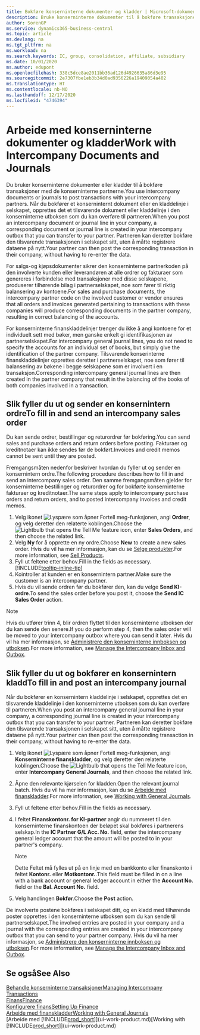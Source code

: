 ```yaml
---
title: Bokføre konserninterne dokumenter og kladder | Microsoft-dokumentasjon
description: Bruke konserninterne dokumenter til å bokføre transaksjoner med de konserninterne partnerne.
author: SorenGP
ms.service: dynamics365-business-central
ms.topic: article
ms.devlang: na
ms.tgt_pltfrm: na
ms.workload: na
ms.search.keywords: IC, group, consolidation, affiliate, subsidiary
ms.date: 10/01/2020
ms.author: edupont
ms.openlocfilehash: 338c5dce8ae2011bb36ad126d4926635a86d3e95
ms.sourcegitcommit: 2e7307fbe1eb3b34d0ad9356226a19409054a402
ms.translationtype: HT
ms.contentlocale: nb-NO
ms.lasthandoff: 12/17/2020
ms.locfileid: "4746394"
---
```

# <a name="work-with-intercompany-documents-and-journals"></a><span data-ttu-id="2334c-103">Arbeide med konserninterne dokumenter og kladder</span><span class="sxs-lookup"><span data-stu-id="2334c-103">Work with Intercompany Documents and Journals</span></span>
<span data-ttu-id="2334c-104">Du bruker konserninterne dokumenter eller kladder til å bokføre transaksjoner med de konserninterne partnerne.</span><span class="sxs-lookup"><span data-stu-id="2334c-104">You use intercompany documents or journals to post transactions with your intercompany partners.</span></span> <span data-ttu-id="2334c-105">Når du bokfører et konserninternt dokument eller en kladdelinje i selskapet, opprettes det et tilsvarende dokument eller kladdelinje i den konserninterne utboksen som du kan overføre til partneren.</span><span class="sxs-lookup"><span data-stu-id="2334c-105">When you post an intercompany document or journal line in your company, a corresponding document or journal line is created in your intercompany outbox that you can transfer to your partner.</span></span> <span data-ttu-id="2334c-106">Partneren kan deretter bokføre den tilsvarende transaksjonen i selskapet sitt, uten å måtte registrere dataene på nytt.</span><span class="sxs-lookup"><span data-stu-id="2334c-106">Your partner can then post the corresponding transaction in their company, without having to re-enter the data.</span></span>

<span data-ttu-id="2334c-107">For salgs-og kjøpsdokumenter sikrer den konserninterne partnerkoden på den involverte kunden eller leverandøren at alle ordrer og fakturaer som genereres i forbindelse med transaksjoner med disse selskapene, produserer tilhørende bilag i partnerselskapet, noe som fører til riktig balansering av kontoene.</span><span class="sxs-lookup"><span data-stu-id="2334c-107">For sales and purchase documents, the intercompany partner code on the involved customer or vendor ensures that all orders and invoices generated pertaining to transactions with these companies will produce corresponding documents in the partner company, resulting in correct balancing of the accounts.</span></span>

<span data-ttu-id="2334c-108">For konserninterne finanskladdelinjer trenger du ikke å angi kontoene for et individuelt sett med bøker, men ganske enkelt gi identifikasjonen av partnerselskapet.</span><span class="sxs-lookup"><span data-stu-id="2334c-108">For intercompany general journal lines, you do not need to specify the accounts for an individual set of books, but simply give the identification of the partner company.</span></span> <span data-ttu-id="2334c-109">Tilsvarende konserinterne finanskladdelinjer opprettes deretter i partnerselskapet, noe som fører til balansering av bøkene i begge selskapene som er involvert i en transaksjon.</span><span class="sxs-lookup"><span data-stu-id="2334c-109">Corresponding intercompany general journal lines are then created in the partner company that result in the balancing of the books of both companies involved in a transaction.</span></span>

## <a name="to-fill-in-and-send-an-intercompany-sales-order"></a><span data-ttu-id="2334c-110">Slik fyller du ut og sender en konsernintern ordre</span><span class="sxs-lookup"><span data-stu-id="2334c-110">To fill in and send an intercompany sales order</span></span>
<span data-ttu-id="2334c-111">Du kan sende ordrer, bestillinger og returordrer før bokføring.</span><span class="sxs-lookup"><span data-stu-id="2334c-111">You can send sales and purchase orders and return orders before posting.</span></span> <span data-ttu-id="2334c-112">Fakturaer og kreditnotaer kan ikke sendes før de bokført.</span><span class="sxs-lookup"><span data-stu-id="2334c-112">Invoices and credit memos cannot be sent until they are posted.</span></span>

<span data-ttu-id="2334c-113">Fremgangsmåten nedenfor beskriver hvordan du fyller ut og sender en konsernintern ordre.</span><span class="sxs-lookup"><span data-stu-id="2334c-113">The following procedure describes how to fill in and send an intercompany sales order.</span></span> <span data-ttu-id="2334c-114">Den samme fremgangsmåten gjelder for konserninterne bestillinger og returordrer og for bokførte konserninterne fakturaer og kreditnotaer.</span><span class="sxs-lookup"><span data-stu-id="2334c-114">The same steps apply to intercompany purchase orders and return orders, and to posted intercompany invoices and credit memos.</span></span>  

1. <span data-ttu-id="2334c-115">Velg ikonet ![Lyspære som åpner Fortell meg-funksjonen](media/ui-search/search_small.png "Fortell hva du vil gjøre"), angi **Ordrer**, og velg deretter den relaterte koblingen.</span><span class="sxs-lookup"><span data-stu-id="2334c-115">Choose the ![Lightbulb that opens the Tell Me feature](media/ui-search/search_small.png "Tell me what you want to do") icon, enter **Sales Orders**, and then choose the related link.</span></span>  
2. <span data-ttu-id="2334c-116">Velg **Ny** for å opprette en ny ordre.</span><span class="sxs-lookup"><span data-stu-id="2334c-116">Choose **New** to create a new sales order.</span></span> <span data-ttu-id="2334c-117">Hvis du vil ha mer informasjon, kan du se [Selge produkter](sales-how-sell-products.md).</span><span class="sxs-lookup"><span data-stu-id="2334c-117">For more information, see [Sell Products](sales-how-sell-products.md).</span></span>  
3. <span data-ttu-id="2334c-118">Fyll ut feltene etter behov.</span><span class="sxs-lookup"><span data-stu-id="2334c-118">Fill in the fields as necessary.</span></span> [!INCLUDE[tooltip-inline-tip](includes/tooltip-inline-tip_md.md)]
4. <span data-ttu-id="2334c-119">Kointroller at kunden er en konsernintern partner.</span><span class="sxs-lookup"><span data-stu-id="2334c-119">Make sure the customer is an intercompany partner.</span></span>
5. <span data-ttu-id="2334c-120">Hvis du vil sende ordren før du bokfører den, kan du velge **Send KI-ordre**.</span><span class="sxs-lookup"><span data-stu-id="2334c-120">To send the sales order before you post it, choose the **Send IC Sales Order** action.</span></span>

> [!NOTE]
> <span data-ttu-id="2334c-121">Hvis du utfører trinn 4, blir ordren flyttet til den konserninterne utboksen der du kan sende den senere.</span><span class="sxs-lookup"><span data-stu-id="2334c-121">If you do perform step 4, then the sales order will be moved to your intercompany outbox where you can send it later.</span></span> <span data-ttu-id="2334c-122">Hvis du vil ha mer informasjon, se [Administrere den konserninterne innboksen og utboksen](intercompany-how-manage-intercompany-inbox.md).</span><span class="sxs-lookup"><span data-stu-id="2334c-122">For more information, see [Manage the Intercompany Inbox and Outbox](intercompany-how-manage-intercompany-inbox.md).</span></span>

## <a name="to-fill-in-and-post-an-intercompany-journal"></a><span data-ttu-id="2334c-123">Slik fyller du ut og bokfører en konsernintern kladd</span><span class="sxs-lookup"><span data-stu-id="2334c-123">To fill in and post an intercompany journal</span></span>
<span data-ttu-id="2334c-124">Når du bokfører en konsernintern kladdelinje i selskapet, opprettes det en tilsvarende kladdelinje i den konserninterne utboksen som du kan overføre til partneren.</span><span class="sxs-lookup"><span data-stu-id="2334c-124">When you post an intercompany general journal line in your company, a corresponding journal line is created in your intercompany outbox that you can transfer to your partner.</span></span> <span data-ttu-id="2334c-125">Partneren kan deretter bokføre den tilsvarende transaksjonen i selskapet sitt, uten å måtte registrere dataene på nytt.</span><span class="sxs-lookup"><span data-stu-id="2334c-125">Your partner can then post the corresponding transaction in their company, without having to re-enter the data.</span></span>

1. <span data-ttu-id="2334c-126">Velg ikonet ![Lyspære som åpner Fortell meg-funksjonen](media/ui-search/search_small.png "Fortell hva du vil gjøre"), angi **Konserninterne finanskladder**, og velg deretter den relaterte koblingen.</span><span class="sxs-lookup"><span data-stu-id="2334c-126">Choose the ![Lightbulb that opens the Tell Me feature](media/ui-search/search_small.png "Tell me what you want to do") icon, enter **Intercompany General Journals**, and then choose the related link.</span></span>  
2. <span data-ttu-id="2334c-127">Åpne den relevante kjørselen for kladden.</span><span class="sxs-lookup"><span data-stu-id="2334c-127">Open the relevant journal batch.</span></span> <span data-ttu-id="2334c-128">Hvis du vil ha mer informasjon, kan du se [Arbeide med finanskladder](ui-work-general-journals.md).</span><span class="sxs-lookup"><span data-stu-id="2334c-128">For more information, see [Working with General Journals](ui-work-general-journals.md).</span></span>
3. <span data-ttu-id="2334c-129">Fyll ut feltene etter behov.</span><span class="sxs-lookup"><span data-stu-id="2334c-129">Fill in the fields as necessary.</span></span>
4. <span data-ttu-id="2334c-130">I feltet **Finanskontonr. for KI-partner** angir du nummeret til den konserninterne finanskontoen der beløpet skal bokføres i partnerens selskap.</span><span class="sxs-lookup"><span data-stu-id="2334c-130">In the **IC Partner G/L Acc. No.** field, enter the intercompany general ledger account that the amount will be posted to in your partner's company.</span></span>

    > [!NOTE]
    > <span data-ttu-id="2334c-131">Dette Feltet må fylles ut på en linje med en bankkonto eller finanskonto i feltet **Kontonr.** eller **Motkontonr.**.</span><span class="sxs-lookup"><span data-stu-id="2334c-131">This field must be filled in on a line with a bank account or general ledger account in either the **Account No.** field or the **Bal. Account No.** field.</span></span>  
5. <span data-ttu-id="2334c-132">Velg handlingen **Bokfør**.</span><span class="sxs-lookup"><span data-stu-id="2334c-132">Choose the **Post** action.</span></span>

<span data-ttu-id="2334c-133">De involverte postene bokføres i selskapet ditt, og en kladd med tilhørende poster opprettes i den konserninterne utboksen som du kan sende til partnerselskapet.</span><span class="sxs-lookup"><span data-stu-id="2334c-133">The involved entries are posted in your company and a journal with the corresponding entries are created in your intercompany outbox that you can send to your partner company.</span></span> <span data-ttu-id="2334c-134">Hvis du vil ha mer informasjon, se [Administrere den konserninterne innboksen og utboksen](intercompany-how-manage-intercompany-inbox.md).</span><span class="sxs-lookup"><span data-stu-id="2334c-134">For more information, see [Manage the Intercompany Inbox and Outbox](intercompany-how-manage-intercompany-inbox.md).</span></span>

## <a name="see-also"></a><span data-ttu-id="2334c-135">Se også</span><span class="sxs-lookup"><span data-stu-id="2334c-135">See Also</span></span>
[<span data-ttu-id="2334c-136">Behandle konserninterne transaksjoner</span><span class="sxs-lookup"><span data-stu-id="2334c-136">Managing Intercompany Transactions</span></span>](intercompany-manage.md)  
[<span data-ttu-id="2334c-137">Finans</span><span class="sxs-lookup"><span data-stu-id="2334c-137">Finance</span></span>](finance.md)  
[<span data-ttu-id="2334c-138">Konfigurere finans</span><span class="sxs-lookup"><span data-stu-id="2334c-138">Setting Up Finance</span></span>](finance-setup-finance.md)  
[<span data-ttu-id="2334c-139">Arbeide med finanskladder</span><span class="sxs-lookup"><span data-stu-id="2334c-139">Working with General Journals</span></span>](ui-work-general-journals.md)  
<span data-ttu-id="2334c-140">[Arbeide med [!INCLUDE[prod_short](includes/prod_short.md)]](ui-work-product.md)</span><span class="sxs-lookup"><span data-stu-id="2334c-140">[Working with [!INCLUDE[prod_short](includes/prod_short.md)]](ui-work-product.md)</span></span>
